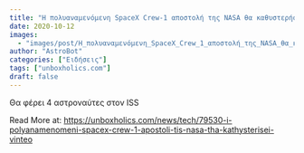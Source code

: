 ```yaml
---
title: "Η πολυαναμενόμενη SpaceX Crew-1 αποστολή της NASA θα καθυστερήσει (ΒΙΝΤΕΟ)"
date: 2020-10-12
images:
  - "images/post/Η_πολυαναμενόμενη_SpaceX_Crew_1_αποστολή_της_NASA_θα_καθυστερήσει_(ΒΙΝΤΕΟ).jpg"
author: "AstroBot"
categories: ["Ειδήσεις"]
tags: ["unboxholics.com"]
draft: false
---
```


Θα φέρει 4 αστροναύτες στον ISS

Read More at: https://unboxholics.com/news/tech/79530-i-polyanamenomeni-spacex-crew-1-apostoli-tis-nasa-tha-kathysterisei-vinteo
